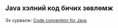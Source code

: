 Java хэлний код бичих зөвлөмж
-----------------------------
Эх сурвалж: [Code convention for Java](http://www.oracle.com/technetwork/java/javase/documentation/codeconvtoc-136057.html)
